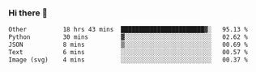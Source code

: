 ### Hi there 👋

<!--
**swolbroham/swolbroham** is a ✨ _special_ ✨ repository because its `README.md` (this file) appears on your GitHub profile.

Here are some ideas to get you started:

- 🔭 I’m currently working on ...
- 🌱 I’m currently learning ...
- 👯 I’m looking to collaborate on ...
- 🤔 I’m looking for help with ...
- 💬 Ask me about ...
- 📫 How to reach me: ...
- 😄 Pronouns: ...
- ⚡ Fun fact: ...
-->


<!--START_SECTION:waka-->

```txt
Other          18 hrs 43 mins  ███████████████████████▓░   95.13 %
Python         30 mins         ▓░░░░░░░░░░░░░░░░░░░░░░░░   02.62 %
JSON           8 mins          ▒░░░░░░░░░░░░░░░░░░░░░░░░   00.69 %
Text           6 mins          ░░░░░░░░░░░░░░░░░░░░░░░░░   00.57 %
Image (svg)    4 mins          ░░░░░░░░░░░░░░░░░░░░░░░░░   00.37 %
```

<!--END_SECTION:waka-->
